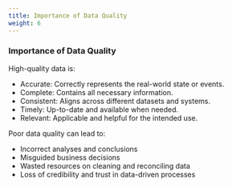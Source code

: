 ```yaml
---
title: Importance of Data Quality
weight: 6
---
```


### Importance of Data Quality

High-quality data is:

- Accurate: Correctly represents the real-world state or events.
- Complete: Contains all necessary information.
- Consistent: Aligns across different datasets and systems.
- Timely: Up-to-date and available when needed.
- Relevant: Applicable and helpful for the intended use.

Poor data quality can lead to:

- Incorrect analyses and conclusions
- Misguided business decisions
- Wasted resources on cleaning and reconciling data
- Loss of credibility and trust in data-driven processes

